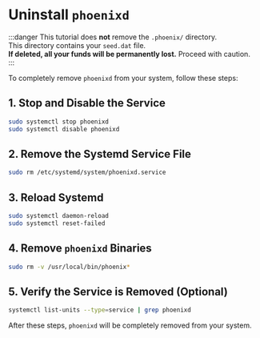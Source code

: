 # Uninstall `phoenixd`  

:::danger
This tutorial does **not** remove the `.phoenix/` directory.  
This directory contains your `seed.dat` file.  
**If deleted, all your funds will be permanently lost.** Proceed with caution.  
:::


To completely remove `phoenixd` from your system, follow these steps:  

## 1. Stop and Disable the Service  

```sh
sudo systemctl stop phoenixd
sudo systemctl disable phoenixd
```

## 2. Remove the Systemd Service File

```sh
sudo rm /etc/systemd/system/phoenixd.service
```

## 3. Reload Systemd

```sh
sudo systemctl daemon-reload
sudo systemctl reset-failed
```

## 4. Remove `phoenixd` Binaries

```sh
sudo rm -v /usr/local/bin/phoenix*
```

## 5. Verify the Service is Removed (Optional)

```sh
systemctl list-units --type=service | grep phoenixd
```

After these steps, `phoenixd` will be completely removed from your system.
